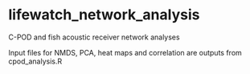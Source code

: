 # lifewatch_network_analysis
C-POD and fish acoustic receiver network analyses 

Input files for NMDS, PCA, heat maps and correlation are outputs from cpod_analysis.R
